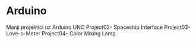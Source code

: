 # Arduino
Manji projektici uz Arduino UNO
Project02- Spaceship Interface
Project03- Love-o-Meter
Project04- Color Mixing Lamp
